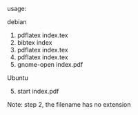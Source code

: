 usage:

debian

1. pdflatex index.tex
2. bibtex index
3. pdflatex index.tex
4. pdflatex index.tex
5. gnome-open index.pdf

Ubuntu

5. start index.pdf

Note: step 2, the filename has no extension
